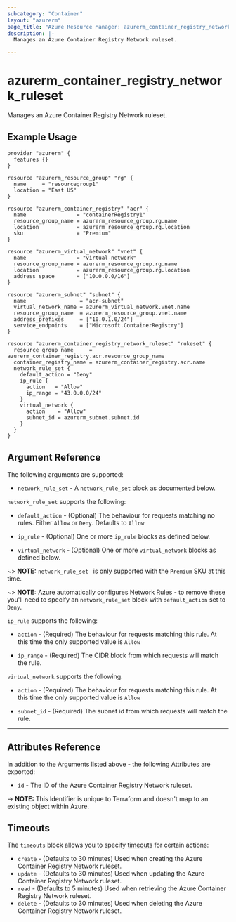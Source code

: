 ```yaml
---
subcategory: "Container"
layout: "azurerm"
page_title: "Azure Resource Manager: azurerm_container_registry_network_ruleset"
description: |-
  Manages an Azure Container Registry Network ruleset.

---
```


# azurerm_container_registry_network_ruleset

Manages an Azure Container Registry Network ruleset.

## Example Usage

```hcl
provider "azurerm" {
  features {}
}

resource "azurerm_resource_group" "rg" {
  name     = "resourcegroup1"
  location = "East US"
}

resource "azurerm_container_registry" "acr" {
  name                = "containerRegistry1"
  resource_group_name = azurerm_resource_group.rg.name
  location            = azurerm_resource_group.rg.location
  sku                 = "Premium"
}

resource "azurerm_virtual_network" "vnet" {
  name                = "virtual-network"
  resource_group_name = azurerm_resource_group.rg.name
  location            = azurerm_resource_group.rg.location
  address_space       = ["10.0.0.0/16"]
}

resource "azurerm_subnet" "subnet" {
  name                 = "acr-subnet"
  virtual_network_name = azurerm_virtual_network.vnet.name
  resource_group_name  = azurerm_resource_group.vnet.name
  address_prefixes     = ["10.0.1.0/24"]
  service_endpoints    = ["Microsoft.ContainerRegistry"]
}

resource "azurerm_container_registry_network_ruleset" "rukeset" {
  resource_group_name     = azurerm_container_registry.acr.resource_group_name
  container_registry_name = azurerm_container_registry.acr.name
  network_rule_set {
    default_action = "Deny"
    ip_rule {
      action   = "Allow"
      ip_range = "43.0.0.0/24"
    }
    virtual_network {
      action    = "Allow"
      subnet_id = azurerm_subnet.subnet.id
    }
  }
}
```

## Argument Reference

The following arguments are supported:

* `network_rule_set` - A `network_rule_set` block as documented below.

`network_rule_set` supports the following:

* `default_action` - (Optional) The behaviour for requests matching no rules. Either `Allow` or `Deny`. Defaults to `Allow`

* `ip_rule` - (Optional) One or more `ip_rule` blocks as defined below.

* `virtual_network` - (Optional) One or more `virtual_network` blocks as defined below.

~> **NOTE:** `network_rule_set ` is only supported with the `Premium` SKU at this time.

~> **NOTE:** Azure automatically configures Network Rules - to remove these you'll need to specify an `network_rule_set` block with `default_action` set to `Deny`.

`ip_rule` supports the following:

* `action` - (Required) The behaviour for requests matching this rule. At this time the only supported value is `Allow`

* `ip_range` - (Required) The CIDR block from which requests will match the rule.

`virtual_network` supports the following:

* `action` - (Required) The behaviour for requests matching this rule. At this time the only supported value is `Allow`

* `subnet_id` - (Required) The subnet id from which requests will match the rule.


---
## Attributes Reference

In addition to the Arguments listed above - the following Attributes are exported: 

* `id` - The ID of the Azure Container Registry Network ruleset.

-> **NOTE:** This Identifier is unique to Terraform and doesn't map to an existing object within Azure.

## Timeouts

The `timeouts` block allows you to specify [timeouts](https://www.terraform.io/docs/configuration/resources.html#timeouts) for certain actions:

* `create` - (Defaults to 30 minutes) Used when creating the Azure Container Registry Network ruleset.
* `update` - (Defaults to 30 minutes) Used when updating the Azure Container Registry Network ruleset.
* `read` - (Defaults to 5 minutes) Used when retrieving the Azure Container Registry Network ruleset.
* `delete` - (Defaults to 30 minutes) Used when deleting the Azure Container Registry Network ruleset.
